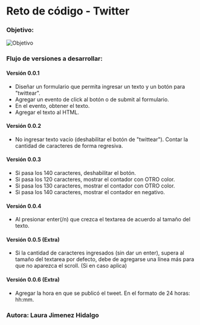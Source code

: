 # Reto de código - Twitter

### __Objetivo:__

![Objetivo](https://media.giphy.com/media/3ov9jP4RIGQCUQOScg/giphy.gif)

### __Flujo de versiones a desarrollar:__

#### Versión 0.0.1
- Diseñar un formulario que permita ingresar un texto y un botón para "twittear".
- Agregar un evento de click al botón o de submit al formulario.
- En el evento, obtener el texto.
- Agregar el texto al HTML.

#### Versión 0.0.2

- No ingresar texto vacío (deshabilitar el botón de "twittear").
Contar la cantidad de caracteres de forma regresiva.

#### Versión 0.0.3
- Si pasa los 140 caracteres, deshabilitar el botón.
- Si pasa los 120 caracteres, mostrar el contador con OTRO color.
- Si pasa los 130 caracteres, mostrar el contador con OTRO color.
- Si pasa los 140 caracteres, mostrar el contador en negativo.

#### Versión 0.0.4
- Al presionar enter(/n) que crezca el textarea de acuerdo al tamaño del texto.

#### Versión 0.0.5 (Extra)
- Si la cantidad de caracteres ingresados (sin dar un enter), supera al tamaño del textarea por defecto, debe de agregarse una línea más para que no aparezca el scroll. (Si en caso aplica)

#### Versión 0.0.6 (Extra)
- Agregar la hora en que se publicó el tweet. En el formato de 24 horas: hh:mm.

### __Autora: Laura Jimenez Hidalgo__
